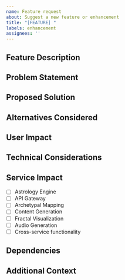 ```yaml
---
name: Feature request
about: Suggest a new feature or enhancement
title: "[FEATURE] "
labels: enhancement
assignees: ''
---
```


## Feature Description
<!-- A clear and concise description of the feature you'd like to see implemented -->

## Problem Statement
<!-- Describe the problem or limitation this feature would address -->

## Proposed Solution
<!-- Describe how you envision this feature working -->

## Alternatives Considered
<!-- Describe any alternative solutions or features you've considered -->

## User Impact
<!-- How would this feature benefit users? Which user personas would this impact? -->

## Technical Considerations
<!-- Any technical details or considerations for implementing this feature -->

## Service Impact
<!-- Which services would be affected by this feature? -->
- [ ] Astrology Engine
- [ ] API Gateway
- [ ] Archetypal Mapping
- [ ] Content Generation
- [ ] Fractal Visualization
- [ ] Audio Generation
- [ ] Cross-service functionality

## Dependencies
<!-- List any dependencies or prerequisites for this feature -->

## Additional Context
<!-- Add any other context, diagrams, or screenshots about the feature request here -->

<!-- 
Please make sure to include a timestamp and signature at the end of your issue:
YYYY-MM-DD | HH:MM Timezone
Your Name/Role
-->
